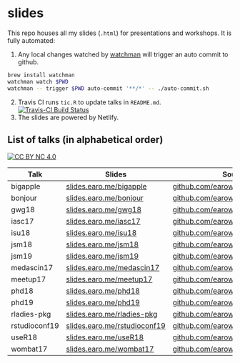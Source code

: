 # slides

This repo houses all my slides (`.html`) for presentations and workshops. It is fully automated:

1. Any local changes watched by [watchman](https://facebook.github.io/watchman/) will trigger an auto commit to github.

```sh
brew install watchman
watchman watch $PWD
watchman -- trigger $PWD auto-commit '**/*' -- ./auto-commit.sh
```

2. Travis CI runs `tic.R` to update talks in `README.md`. [![Travis-CI Build Status](https://travis-ci.org/earowang/slides.svg?branch=master)](https://travis-ci.org/earowang/slides)
3. The slides are powered by Netlify.

## List of talks (in alphabetical order)

[![CC BY NC 4.0](https://img.shields.io/badge/License-CC%20BY%20NC%204.0-green.svg)](https://creativecommons.org/licenses/by-nc/4.0/)

| Talk        | Slides      | Source |
| ----------- | ----------- | ------ |
| bigapple | [slides.earo.me/bigapple](https://slides.earo.me/bigapple) | [github.com/earowang/bigapple](https://github.com/earowang/bigapple)
| bonjour | [slides.earo.me/bonjour](https://slides.earo.me/bonjour) | [github.com/earowang/bonjour](https://github.com/earowang/bonjour)
| gwg18 | [slides.earo.me/gwg18](https://slides.earo.me/gwg18) | [github.com/earowang/gwg18](https://github.com/earowang/gwg18)
| iasc17 | [slides.earo.me/iasc17](https://slides.earo.me/iasc17) | [github.com/earowang/iasc17](https://github.com/earowang/iasc17)
| isu18 | [slides.earo.me/isu18](https://slides.earo.me/isu18) | [github.com/earowang/isu18](https://github.com/earowang/isu18)
| jsm18 | [slides.earo.me/jsm18](https://slides.earo.me/jsm18) | [github.com/earowang/jsm18](https://github.com/earowang/jsm18)
| jsm19 | [slides.earo.me/jsm19](https://slides.earo.me/jsm19) | [github.com/earowang/jsm19](https://github.com/earowang/jsm19)
| medascin17 | [slides.earo.me/medascin17](https://slides.earo.me/medascin17) | [github.com/earowang/medascin17](https://github.com/earowang/medascin17)
| meetup17 | [slides.earo.me/meetup17](https://slides.earo.me/meetup17) | [github.com/earowang/meetup17](https://github.com/earowang/meetup17)
| phd18 | [slides.earo.me/phd18](https://slides.earo.me/phd18) | [github.com/earowang/phd18](https://github.com/earowang/phd18)
| phd19 | [slides.earo.me/phd19](https://slides.earo.me/phd19) | [github.com/earowang/phd19](https://github.com/earowang/phd19)
| rladies-pkg | [slides.earo.me/rladies-pkg](https://slides.earo.me/rladies-pkg) | [github.com/earowang/rladies-pkg](https://github.com/earowang/rladies-pkg)
| rstudioconf19 | [slides.earo.me/rstudioconf19](https://slides.earo.me/rstudioconf19) | [github.com/earowang/rstudioconf19](https://github.com/earowang/rstudioconf19)
| useR18 | [slides.earo.me/useR18](https://slides.earo.me/useR18) | [github.com/earowang/useR18](https://github.com/earowang/useR18)
| wombat17 | [slides.earo.me/wombat17](https://slides.earo.me/wombat17) | [github.com/earowang/wombat17](https://github.com/earowang/wombat17)
